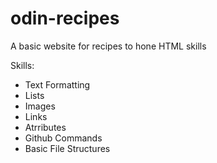 # odin-recipes
A basic website for recipes to hone HTML skills 
  
Skills:  
- Text Formatting
- Lists
- Images
- Links
- Atrributes
- Github Commands
- Basic File Structures
